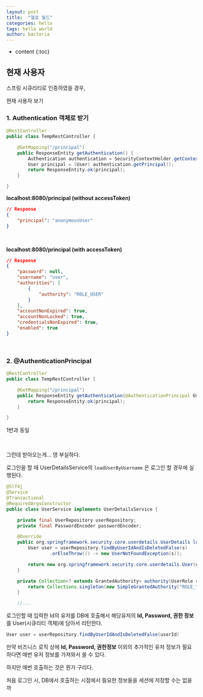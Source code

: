 ```yaml
---
layout: post
title:  "헬로 월드"
categories: hello
tags: hello world
author: bactoria
---
```


* content
{:toc}

## 현재 사용자

스프링 시큐리티로 인증하였을 경우,

현재 사용자 보기

### 1. Authentication 객체로 받기

```java
@RestController
public class TempRestController {

    @GetMapping("/principal")
    public ResponseEntity getAuthentication() {
        Authentication authentication = SecurityContextHolder.getContext().getAuthentication();
        User principal = (User) authentication.getPrincipal();
        return ResponseEntity.ok(principal);
    }

}
```

**localhost:8080/principal (without accessToken)**
```json
// Response
{
    "principal": "anonymousUser"
}
```

&nbsp;

**localhost:8080/principal  (with accessToken)**
```json
// Response
{
    "password": null,
    "username": "user",
    "authorities": [
        {
            "authority": "ROLE_USER"
        }
    ],
    "accountNonExpired": true,
    "accountNonLocked": true,
    "credentialsNonExpired": true,
    "enabled": true
}
```

&nbsp;


### 2. @AuthenticationPrincipal

```java
@RestController
public class TempRestController {

    @GetMapping("/principal")
    public ResponseEntity getAuthentication(@AuthenticationPrincipal User principal) {
        return ResponseEntity.ok(principal);
    }

}
```

1번과 동일

&nbsp;
&nbsp;

그런데 받아오는게... 영 부실하다. 

로그인을 할 때 UserDetailsService의 `loadUserByUsername` 은 로그인 할 경우에 실행된다.

```java
@Slf4j
@Service
@Transactional
@RequiredArgsConstructor
public class UserService implements UserDetailsService {

    private final UserRepository userRepository;
    private final PasswordEncoder passwordEncoder;

    @Override
    public org.springframework.security.core.userdetails.UserDetails loadUserByUsername(String s) throws UsernameNotFoundException {
        User user = userRepository.findByUserIdAndIsDeletedFalse(s)
                .orElseThrow(() -> new UserNotFoundException(s));

        return new org.springframework.security.core.userdetails.User(user.getUserId(), user.getPassword(), authority(user.getRole()));
    }

    private Collection<? extends GrantedAuthority> authority(UserRole roles) {
        return Collections.singleton(new SimpleGrantedAuthority("ROLE_" + roles.name()));
    }

    //...
```

로그인할 때 입력한 Id의 유저를 DB에 호출해서 해당유저의 **Id, Password, 권한 정보** 를 User(시큐리티 객체)에 담아서 리턴한다.

```java
User user = userRepository.findByUserIdAndIsDeletedFalse(userId)
```

만약 비즈니스 로직 상에 **Id, Password, 권한정보** 이외의 추가적인 유저 정보가 필요하다면 매번 유저 정보를 가져와서 쓸 수 있다.

하지만 매번 호출하는 것은 뭔가 구리다.

처음 로그인 시, DB에서 호출하는 시점에서 필요한 정보들을 세션에 저장할 수는 없을까





